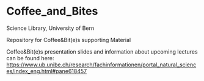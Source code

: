 # Coffee_and_Bites

Science Library, University of Bern

Repository for Coffee&Bit(e)s supporting Material

Coffee&Bit(e)s presentation slides and information about upcoming lectures can be found here:
https://www.ub.unibe.ch/research/fachinformationen/portal_natural_sciences/index_eng.html#pane618457


